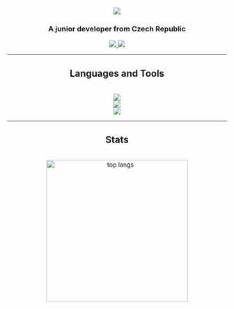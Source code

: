 <h1 align="center">
    <img src="https://readme-typing-svg.demolab.com/?size=35&center=True&lines=Hi+👋+,+I'm+Tomas">
</h1>
<h3 align="center">A junior developer from Czech Republic</h3>

<div align="center">
    <a href="mailto:tomasplotica@gmail.com" target="_blank">
        <img src="https://img.shields.io/badge/Gmail-333333?style=for-the-badge&logo=gmail&logoColor=red">
    </a>
    <a href="https://www.linkedin.com/in/tomáš-plotica-0b0683303/" target="_blank">
        <img src="https://img.shields.io/badge/LinkedIn-0077B5?style=for-the-badge&logo=linkedin&logoColor=white">
    </a>
</div>

<hr/>

<h2 align="center">Languages and Tools</h2>
<br/>
<div align="center">
    <a href = https://skillicons.dev target="_blank">
        <img src="https://skillicons.dev/icons?i=py,cs,c,cpp"><br/>
        <img src="https://skillicons.dev/icons?i=html,css"><br/>
        <img src="https://skillicons.dev/icons?i=github,linux,unity">
    </a>
</div>

<hr/>

<h2 align="center">Stats</h2>
<br/>
<div align="center">
    <img width=325 align="center" src="https://github-readme-stats.vercel.app/api/top-langs/?username=tomasino96&langs_count=8&layout=compact&theme=react&border_radius=10&size_weight=0.5&count_weight=0.5&exclude_repo=github-readme-stats" alt="top langs" />

</div>
